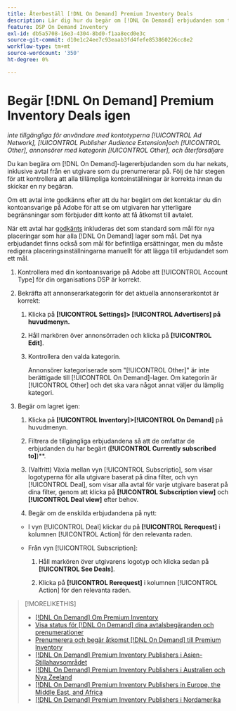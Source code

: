 ```yaml
---
title: Återbeställ [!DNL On Demand] Premium Inventory Deals
description: Lär dig hur du begär om [!DNL On Demand] erbjudanden som tidigare har nekats.
feature: DSP On Demand Inventory
exl-id: db5a5708-16e3-4304-8bd0-f1aa8ecd0e3c
source-git-commit: d10e1c24ee7c93eaab3fd4fefe853860226cc8e2
workflow-type: tm+mt
source-wordcount: '350'
ht-degree: 0%

---
```


# Begär [!DNL On Demand] Premium Inventory Deals igen

*inte tillgängliga för användare med kontotyperna  [!UICONTROL Ad Network],  [!UICONTROL Publisher Audience Extension]och  [!UICONTROL Other], annonsörer med kategorin  [!UICONTROL Other], och återförsäljare*

Du kan begära om [!DNL On Demand]-lagererbjudanden som du har nekats, inklusive avtal från en utgivare som du prenumererar på. Följ de här stegen för att kontrollera att alla tillämpliga kontoinställningar är korrekta innan du skickar en ny begäran.

Om ett avtal inte godkänns efter att du har begärt om det kontaktar du din kontoansvarige på Adobe för att se om utgivaren har ytterligare begränsningar som förbjuder ditt konto att få åtkomst till avtalet.

När ett avtal har [godkänts](/help/dsp/inventory/on-demand-inventory-view-status.md) inkluderas det som standard som mål för nya placeringar som har alla [!DNL On Demand] lager som mål. Det nya erbjudandet finns också som mål för befintliga ersättningar, men du måste redigera placeringsinställningarna manuellt för att lägga till erbjudandet som ett mål.

1. Kontrollera med din kontoansvarige på Adobe att [!UICONTROL Account Type] för din organisations DSP är korrekt.

1. Bekräfta att annonserarkategorin för det aktuella annonserarkontot är korrekt:

   1. Klicka på **[!UICONTROL Settings]> [!UICONTROL Advertisers] på huvudmenyn.**

   1. Håll markören över annonsörraden och klicka på **[!UICONTROL Edit]**.

   1. Kontrollera den valda kategorin.

      Annonsörer kategoriserade som &quot;[!UICONTROL Other]&quot; är inte berättigade till [!UICONTROL On Demand]-lager. Om kategorin är [!UICONTROL Other] och det ska vara något annat väljer du lämplig kategori<!-- [category](/help/dsp/admin/advertiser-settings.md) -->.

1. Begär om lagret igen:

   1. Klicka på **[!UICONTROL Inventory]>[!UICONTROL On Demand]** på huvudmenyn.

   1. Filtrera de tillgängliga erbjudandena så att de omfattar de erbjudanden du har begärt (**[!UICONTROL Currently subscribed to]**)**.

   1. (Valfritt) Växla mellan vyn [!UICONTROL Subscriptio], som visar logotyperna för alla utgivare baserat på dina filter, och vyn [!UICONTROL Deal], som visar alla avtal för varje utgivare baserat på dina filter, genom att klicka på **[!UICONTROL Subscription view]** och **[!UICONTROL Deal view]** efter behov.

   1. Begär om de enskilda erbjudandena på nytt:
   * I vyn [!UICONTROL Deal] klickar du på **[!UICONTROL Rerequest]** i kolumnen [!UICONTROL Action] för den relevanta raden.

   * Från vyn [!UICONTROL Subscription]:

      1. Håll markören över utgivarens logotyp och klicka sedan på **[!UICONTROL See Deals]**.

      1. Klicka på **[!UICONTROL Rerequest]** i kolumnen [!UICONTROL Action] för den relevanta raden.


>[!MORELIKETHIS]
>
>* [ [!DNL On Demand] Om Premium Inventory](on-demand-inventory-about.md)
>* [Visa status för  [!DNL On Demand] dina avtalsbegäranden och prenumerationer](on-demand-inventory-view-status.md)
>* [Prenumerera och begär åtkomst  [!DNL On Demand] till Premium Inventory](on-demand-inventory-subscribe.md)
>* [[!DNL On Demand] Premium Inventory Publishers i Asien-Stillahavsområdet](on-demand-inventory-publishers-apac.md)
>* [[!DNL On Demand] Premium Inventory Publishers i Australien och Nya Zeeland](on-demand-inventory-publishers-anz.md)
>* [[!DNL On Demand] Premium Inventory Publishers in Europe, the Middle East, and Africa](on-demand-inventory-publishers-emea.md)
>* [[!DNL On Demand] Premium Inventory Publishers i Nordamerika](on-demand-inventory-publishers-na.md)

